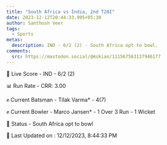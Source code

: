 ```yaml
---
title: "South Africa vs India, 2nd T20I"
date: 2023-12-12T20:44:33.995+05:30
author: Santhosh Veer
tags:
  - Sports
metas:
  description: IND - 6/2 (2) - South Africa opt to bowl.
comments:
  src: https://mastodon.social/@mskian/111567563137946177
---
```


🔴 Live Score - IND - 6/2 (2)  

📊 Run Rate - CRR: 3.00  

✊ Current Batsman - Tilak Varma* - 4(7)  

✊ Current Bowler - Marco Jansen* - 1 Over 3 Run - 1 Wicket  

📑 Status - South Africa opt to bowl

<!--more-->


📝 Last Updated on : 12/12/2023, 8:44:33 PM
